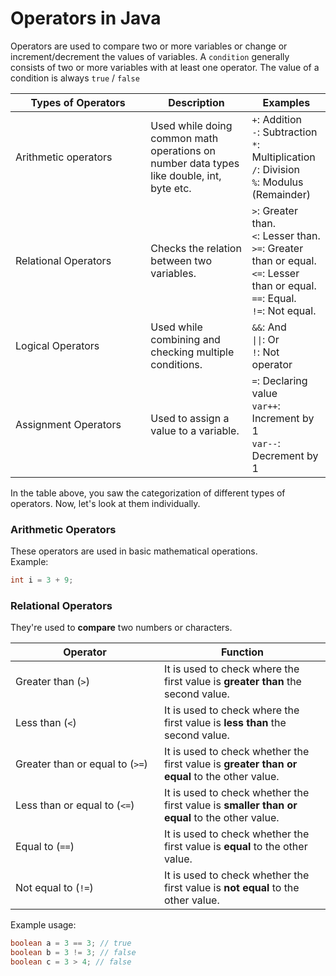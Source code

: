 # Operators in Java

Operators are used to compare two or more variables or change or increment/decrement the values of variables. A `condition` generally consists of two or more variables with at least one operator. The value of a condition is always `true` / `false`

<table><thead><tr><th width="200.33333333333331">Types of Operators</th><th>Description</th><th>Examples</th></tr></thead><tbody><tr><td>Arithmetic operators</td><td>Used while doing common math operations on number data types like double, int, byte etc.</td><td><code>+</code>: Addition<br><code>-</code>: Subtraction <br><code>*</code>: Multiplication<br><code>/</code>: Division<br><code>%</code>: Modulus (Remainder)</td></tr><tr><td>Relational Operators</td><td>Checks the relation between two variables.</td><td><code>></code>: Greater than.<br><code>&#x3C;</code>: Lesser than.<br><code>>=</code>: Greater than or equal.<br><code>&#x3C;=</code>: Lesser than or equal.<br><code>==</code>: Equal.<br><code>!=</code>: Not equal.</td></tr><tr><td>Logical Operators</td><td>Used while combining and checking multiple conditions.</td><td><code>&#x26;&#x26;</code>: And<br><code>||</code>: Or<br><code>!</code>: Not operator</td></tr><tr><td>Assignment Operators</td><td>Used to assign a value to a variable.</td><td><code>=</code>: Declaring value<br><code>var++</code>: Increment by 1<br><code>var--</code>: Decrement by 1</td></tr></tbody></table>

In the table above, you saw the categorization of different types of operators. Now, let's look at them individually.

### Arithmetic Operators&#x20;

These operators are used in basic mathematical operations.\
Example:

```java
int i = 3 + 9;
```

### Relational Operators

They're used to **compare** two numbers or characters.

<table data-full-width="true"><thead><tr><th width="242">Operator</th><th width="274">Function</th></tr></thead><tbody><tr><td>Greater than (<code>></code>)</td><td> It is used to check where the first value is <strong>greater than</strong> the second value.</td></tr><tr><td>Less than (<code>&#x3C;</code>)</td><td>It is used to check where the first value is <strong>less than</strong> the second value.</td></tr><tr><td>Greater than or equal to (<code>>=</code>)</td><td>It is used to check whether the first value is <strong>greater than or equal</strong> to the other value.</td></tr><tr><td>Less than or equal to (<code>&#x3C;=</code>)</td><td>It is used to check whether the first value is <strong>smaller than or equal</strong> to the other value.</td></tr><tr><td>Equal to (<code>==</code>)</td><td>It is used to check whether the first value is <strong>equal</strong> to the other value.</td></tr><tr><td>Not equal to (<code>!=</code>)</td><td>It is used to check whether the first value is <strong>not equal</strong> to the other value.</td></tr></tbody></table>

Example usage:

```java
boolean a = 3 == 3; // true
boolean b = 3 != 3; // false
boolean c = 3 > 4; // false
```
